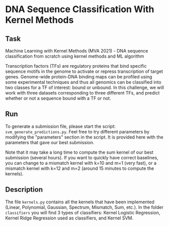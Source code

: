 # DNA Sequence Classification With Kernel Methods

## Task
Machine Learning with Kernel Methods (MVA 2021) - DNA sequence classification from scratch using kernel methods and ML algorithm

Transcription factors (TFs) are regulatory proteins that bind specific sequence motifs in the genome to activate or repress transcription of target genes.
Genome-wide protein-DNA binding maps can be profiled using some experimental techniques and thus all genomics can be classified into two classes for a TF of interest: bound or unbound.
In this challenge, we will work with three datasets corresponding to three different TFs, and predict whether or not a sequence bound with a TF or not.

## Run
To generate a submission file, please start the script: `svm_generate_predictions.py`. Feel free to try different parameters by modifying the "parameters" section in the script. It is provided here with the parameters that gave our best submission. 

Note that it may take a long time to compute the sum kernel of our best submission (several hours). If you want to quickly have correct baselines, you can change to a mismatch kernel with k=10 and m=1 (very fast), or a mismatch kernel with k=12 and m=2 (around 15 minutes to compute the kernels).

## Description

The file `kernels.py` contains all the kernels that have been implemented (Linear, Polynomial, Gaussian, Spectrum, Mismatch, Sum, etc.). 
In the folder `classifiers` you will find 3 types of classifiers: Kernel Logistic Regression, Kernel Ridge Regression used as classifiers, and Kernel SVM.
